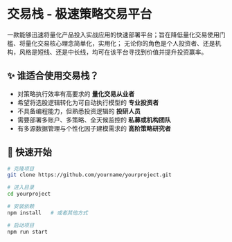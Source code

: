 # 交易栈 - 极速策略交易平台

一款能够迅速将量化产品投入实战应用的快速部署平台；旨在降低量化交易使用门槛、将量化交易核心理念简单化，实用化；
无论你的角色是个人投资者、还是机构，风格是短线、还是中长线，均可在该平台寻找到价值并提升投资赢率。  

## ✨ 谁适合使用交易栈？

- 对策略执行效率有高要求的 **量化交易从业者**
- 希望将选股逻辑转化为可自动执行模型的 **专业投资者**
- 不具备编程能力，但熟悉投资逻辑的 **投研人员**
- 需要部署多账户、多策略、全天候监控的 **私募或机构团队**
- 有多源数据管理与个性化因子建模需求的 **高阶策略研究者**

## 🚀 快速开始

```bash
# 克隆项目
git clone https://github.com/yourname/yourproject.git

# 进入目录
cd yourproject

# 安装依赖
npm install   # 或者其他方式

# 启动项目
npm run start
